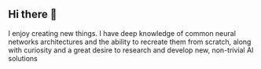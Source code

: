 ## Hi there 👋
I enjoy creating new things. I have deep knowledge of common neural networks architectures and the ability to recreate them from scratch, along with curiosity and a great desire to research and develop new, non-trivial AI solutions
